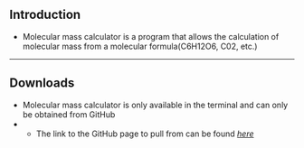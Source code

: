 ## Introduction
- Molecular mass calculator is a program that allows the calculation of molecular mass from a molecular formula(C6H12O6, C02, etc.)
---
## Downloads
- Molecular mass calculator is only available in the terminal and can only be obtained from GitHub
- - The link to the GitHub page to pull from can be found [*here*](https://github.com/tybrucker/molecular-mass)
